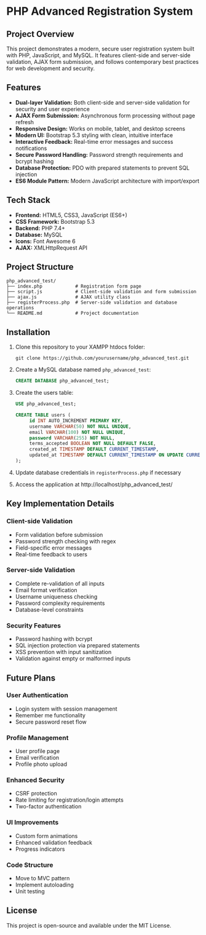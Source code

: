 # PHP Advanced Registration System

## Project Overview
This project demonstrates a modern, secure user registration system built with PHP, JavaScript, and MySQL. It features client-side and server-side validation, AJAX form submission, and follows contemporary best practices for web development and security.

## Features
- **Dual-layer Validation:** Both client-side and server-side validation for security and user experience
- **AJAX Form Submission:** Asynchronous form processing without page refresh
- **Responsive Design:** Works on mobile, tablet, and desktop screens
- **Modern UI:** Bootstrap 5.3 styling with clean, intuitive interface
- **Interactive Feedback:** Real-time error messages and success notifications
- **Secure Password Handling:** Password strength requirements and bcrypt hashing
- **Database Protection:** PDO with prepared statements to prevent SQL injection
- **ES6 Module Pattern:** Modern JavaScript architecture with import/export

## Tech Stack
- **Frontend:** HTML5, CSS3, JavaScript (ES6+)
- **CSS Framework:** Bootstrap 5.3
- **Backend:** PHP 7.4+
- **Database:** MySQL
- **Icons:** Font Awesome 6
- **AJAX:** XMLHttpRequest API

## Project Structure
```
php_advanced_test/
├── index.php            # Registration form page
├── script.js            # Client-side validation and form submission
├── ajax.js              # AJAX utility class
├── registerProcess.php  # Server-side validation and database operations
└── README.md            # Project documentation
```

## Installation
1. Clone this repository to your XAMPP htdocs folder:
    ```
    git clone https://github.com/yourusername/php_advanced_test.git
    ```

2. Create a MySQL database named `php_advanced_test`:
    ```sql
    CREATE DATABASE php_advanced_test;
    ```

3. Create the users table:
    ```sql
    USE php_advanced_test;

    CREATE TABLE users (
         id INT AUTO_INCREMENT PRIMARY KEY,
         username VARCHAR(50) NOT NULL UNIQUE,
         email VARCHAR(100) NOT NULL UNIQUE,
         password VARCHAR(255) NOT NULL,
         terms_accepted BOOLEAN NOT NULL DEFAULT FALSE,
         created_at TIMESTAMP DEFAULT CURRENT_TIMESTAMP,
         updated_at TIMESTAMP DEFAULT CURRENT_TIMESTAMP ON UPDATE CURRENT_TIMESTAMP
    );
    ```

4. Update database credentials in `registerProcess.php` if necessary

5. Access the application at http://localhost/php_advanced_test/

## Key Implementation Details

### Client-side Validation
- Form validation before submission
- Password strength checking with regex
- Field-specific error messages
- Real-time feedback to users

### Server-side Validation
- Complete re-validation of all inputs
- Email format verification
- Username uniqueness checking
- Password complexity requirements
- Database-level constraints

### Security Features
- Password hashing with bcrypt
- SQL injection protection via prepared statements
- XSS prevention with input sanitization
- Validation against empty or malformed inputs

## Future Plans

### User Authentication
- Login system with session management
- Remember me functionality
- Secure password reset flow

### Profile Management
- User profile page
- Email verification
- Profile photo upload

### Enhanced Security
- CSRF protection
- Rate limiting for registration/login attempts
- Two-factor authentication

### UI Improvements
- Custom form animations
- Enhanced validation feedback
- Progress indicators

### Code Structure
- Move to MVC pattern
- Implement autoloading
- Unit testing

## License
This project is open-source and available under the MIT License.